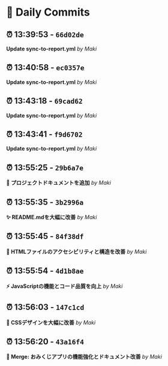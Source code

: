 # 📝 Daily Commits

## ⏰ 13:39:53 - `66d02de`
**Update sync-to-report.yml**
*by Maki*

## ⏰ 13:40:58 - `ec0357e`
**Update sync-to-report.yml**
*by Maki*

## ⏰ 13:43:18 - `69cad62`
**Update sync-to-report.yml**
*by Maki*

## ⏰ 13:43:41 - `f9d6702`
**Update sync-to-report.yml**
*by Maki*

## ⏰ 13:55:25 - `29b6a7e`
**📝 プロジェクトドキュメントを追加**
*by Maki*

## ⏰ 13:55:35 - `3b2996a`
**✨ README.mdを大幅に改善**
*by Maki*

## ⏰ 13:55:45 - `84f38df`
**🔧 HTMLファイルのアクセシビリティと構造を改善**
*by Maki*

## ⏰ 13:55:54 - `4d1b8ae`
**⚡ JavaScriptの機能とコード品質を向上**
*by Maki*

## ⏰ 13:56:03 - `147c1cd`
**🎨 CSSデザインを大幅に改善**
*by Maki*

## ⏰ 13:56:20 - `43a16f4`
**🔀 Merge: おみくじアプリの機能強化とドキュメント改善**
*by Maki*

